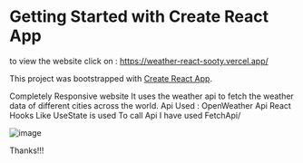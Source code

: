 # Getting Started with Create React App

to view the website click on : https://weather-react-sooty.vercel.app/

This project was bootstrapped with [Create React App](https://github.com/facebook/create-react-app).

Completely Responsive website 
It uses the weather api to fetch the weather data of different cities across the world.
Api Used : OpenWeather Api
React Hooks Like UseState is used
To call Api I have used FetchApi/


![image](https://github.com/Pushkariiit/WeatherReact/assets/96918138/602dce51-35cd-46d7-b569-fd78e00470b0)

Thanks!!!

